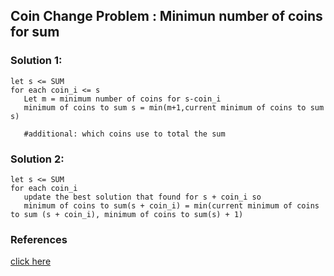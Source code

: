 ## Coin Change Problem : Minimun number of coins for sum

### Solution 1:

```
let s <= SUM
for each coin_i <= s
   Let m = minimum number of coins for s-coin_i
   minimum of coins to sum s = min(m+1,current minimum of coins to sum s)

   #additional: which coins use to total the sum
```

### Solution 2:

```
let s <= SUM
for each coin_i
   update the best solution that found for s + coin_i so
   minimum of coins to sum(s + coin_i) = min(current minimum of coins to sum (s + coin_i), minimum of coins to sum(s) + 1)
```

### References

[click here](https://medium.com/@neroxiao/dynamic-programming-problems-e00d7f7cf1d6)
